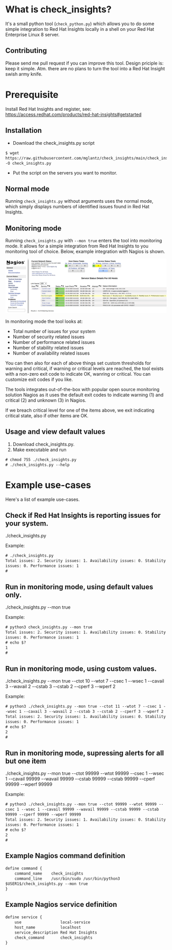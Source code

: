 # What is check_insights?
It's a small python tool (``check_python.py``) which allows you to do some simple integration to Red Hat Insights locally in a shell on your Red Hat Enterprise Linux 8 server.

## Contributing
Please send me pull request if you can improve this tool. Design priciple is: keep it simple. Atm. there are no plans to turn the tool into a Red Hat Insight swish army knife.

# Prerequisite
Install Red Hat Insights and register, see: https://access.redhat.com/products/red-hat-insights#getstarted

## Installation
* Download the check_insights.py script
```
$ wget https://raw.githubusercontent.com/mglantz/check_insights/main/check_insights.py -O check_insights.py
```
* Put the script on the servers you want to monitor.

## Normal mode
Running ``check_insights.py`` without arguments uses the normal mode, which simply displays numbers of identified issues found in Red Hat Insights.

## Monitoring mode
Running ``check_insights.py`` with ``--mon true`` enters the tool into monitoring mode. It allows for a simple integration from Red Hat Insights to you monitoring tool of choice. Below, example integration with Nagios is shown.

![Example integration to Nagios](nagios-insights.png)

In monitoring mode the tool looks at:

* Total number of issues for your system
* Number of security related issues
* Number of performance related issues
* Number of stability related issues
* Number of availability related issues

You can then also for each of above things set custom thresholds for warning and critical, if warning or critical levels are reached, the tool exists with a non-zero exit code to indicate OK, wanring or critical. You can customize exit codes if you like. 

The tools integrates out-of-the-box with popular open source monitoring solution Nagios as it uses the default exit codes to indicate warning (1) and critical (2) and unknown (3) in Nagios.

If we breach critical level for one of the items above, we exit indicating critical state, also if other items are OK.

## Usage and view default values
1) Download check_insights.py.
2) Make executable and run
```
# chmod 755 ./check_insights.py
# ./check_insights.py --help
```

# Example use-cases
Here's a list of example use-cases.

## Check if Red Hat Insights is reporting issues for your system.
./check_insights.py

Example:
```
# ./check_insights.py
Total issues: 2. Security issues: 1. Availability issues: 0. Stability issues: 0. Performance issues: 1
#
```

## Run in monitoring mode, using default values only.
./check_insights.py --mon true

Example:
```
# python3 check_insights.py --mon true
Total issues: 2. Security issues: 1. Availability issues: 0. Stability issues: 0. Performance issues: 1
# echo $?
1
#
```

## Run in monitoring mode, using custom values.
./check_insights.py --mon true --ctot 10 --wtot 7 --csec 1 --wsec 1 --cavail 3 --wavail 2 --cstab 3 --cstab 2 --cperf 3 --wperf 2 

Example:
```
# python3 ./check_insights.py --mon true --ctot 11 --wtot 7 --csec 1 --wsec 1 --cavail 3 --wavail 2 --cstab 3 --cstab 2 --cperf 3 --wperf 2 
Total issues: 2. Security issues: 1. Availability issues: 0. Stability issues: 0. Performance issues: 1
# echo $?
2
#
```

## Run in monitoring mode, supressing alerts for all but one item
./check_insights.py --mon true --ctot 99999 --wtot 99999 --csec 1 --wsec 1 --cavail 99999 --wavail 99999 --cstab 99999 --cstab 99999 --cperf 99999 --wperf 99999 

Example:
```
# python3 ./check_insights.py --mon true --ctot 99999 --wtot 99999 --csec 1 --wsec 1 --cavail 99999 --wavail 99999 --cstab 99999 --cstab 99999 --cperf 99999 --wperf 99999 
Total issues: 2. Security issues: 1. Availability issues: 0. Stability issues: 0. Performance issues: 1
# echo $?
2
#
```

## Example Nagios command definition
```
define command {
    command_name    check_insights
    command_line    /usr/bin/sudo /usr/bin/python3 $USER1$/check_insights.py --mon true
}
```

## Example Nagios service definition
```
define service {
    use                 local-service
    host_name           localhost
    service_description Red Hat Insights
    check_command       check_insights
}
```
